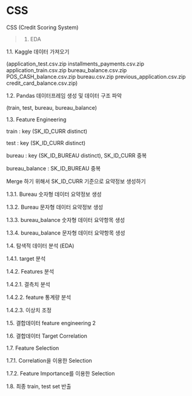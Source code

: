# CSS
CSS (Credit Scoring System)


> 1. EDA

1.1. Kaggle 데이터 가져오기

(application_test.csv.zip	    installments_payments.csv.zip
application_train.csv.zip	    bureau_balance.csv.zip		    POS_CASH_balance.csv.zip
bureau.csv.zip			    previous_application.csv.zip    credit_card_balance.csv.zip)

1.2. Pandas 데이터프레임 생성 및 데이터 구조 파악

(train, test, bureau, bureau_balance)

1.3. Feature Engineering

train : key (SK_ID_CURR distinct)

test : key (SK_ID_CURR distinct)

bureau : key (SK_ID_BUREAU distinct), SK_ID_CURR 중복

bureau_balance : SK_ID_BUREAU 중복

Merge 하기 위해서 SK_ID_CURR 기준으로 요약정보 생성하기


1.3.1. Bureau 숫자형 데이터 요약정보 생성


1.3.2. Bureau 문자형 데이터 요약정보 생성


1.3.3. bureau_balance 숫자형 데이터 요약항목 생성


1.3.4. bureau_balance 문자형 데이터 요약항목 생성


1.4. 탐색적 데이터 분석 (EDA)


1.4.1. target 분석


1.4.2. Features 분석

1.4.2.1. 결측치 분석

1.4.2.2. feature 통계량 분석

1.4.2.3. 이상치 조정


1.5. 결합데이터 feature engineering 2

1.6. 결합데이터 Target Correlation


1.7. Feature Selection

1.7.1. Correlation을 이용한 Selection

1.7.2. Feature Importance를 이용한 Selection

1.8. 최종 train, test set 반출

